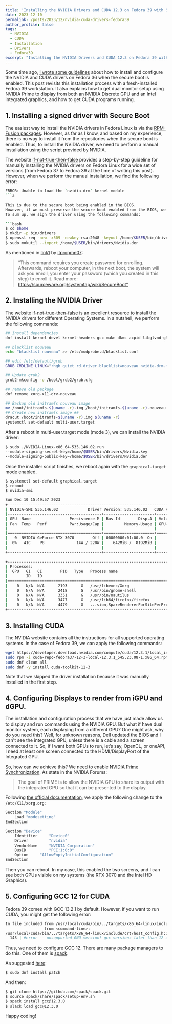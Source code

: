 ```yaml
---
title: 'Installing the NVIDIA Drivers and CUDA 12.3 on Fedora 39 with Secure Boot Enabled'
date: 2023-12-10
permalink: /posts/2023/12/nvidia-cuda-drivers-fedora39
author_profile: false
tags:
  - NVIDIA
  - CUDA
  - Installation
  - Drivers
  - Fedora39 
excerpt: "Installing the NVIDIA Drivers and CUDA 12.3 on Fedora 39 with Secure Boot Enabled."
---
```


Some time ago, [I wrote some guidelines](https://snatverk.blogspot.com/2022/04/installing-nvidia-driver-and-cuda-on.html) about how to install and configure the NVIDIA and CUDA drivers on Fedora 36 when the secure boot is enabled. This post revisits this installation process with a fresh-installed Fedora 39 workstation. It also explains how to get dual monitor setup using NVIDIA Prime to display from both an NVIDIA Discrete GPU and an Intel integrated graphics, and how to get CUDA programs running.


## 1. Installing a signed driver with Secure Boot

The easiest way to install the NVIDIA drivers in Fedora Linux is via the [RPM-Fusion packages](https://phoenixnap.com/kb/fedora-nvidia-drivers). 
However, as far as I know, and based on my experience, there is no way to install it from the repositories when the secure boot is enabled. 
Thus, to install the NVIDIA driver, we need to perform a manual installation using the script provided by NVIDIA. 

The website [if-not-true-then-false](https://www.if-not-true-then-false.com/2015/fedora-nvidia-guide) provides a step-by-step guideline for manually installing the NVIDIA drivers on Fedora Linux for a wide set of versions (from Fedora 37 to Fedora 39 at the time of writing this post). 
However, when we perform the manual installation, we find the following error:


```bash
ERROR: Unable to load the `nvidia-drm` kernel module
```a

This is due to the secure boot being enabled in the BIOS. 
However, if we must preserve the secure boot enabled from the BIOS, we need to sign the driver. Note that, if other OSs are installed, e.g., Windows, we may lose those installations when the secure boot is disabled. In order to install the NVIDIA driver and preserve the secure boot, we can follow the guidelines explained [in this link](https://askubuntu.com/questions/1023036/how-to-install-nvidia-driver-with-secure-boot-enabled). 
To sum up, we sign the driver using the following commands:

```bash
$ cd $home 
$ mkdir -p bin/drivers 
$ openssl req -new -x509 -newkey rsa:2048 -keyout /home/$USER/bin/drivers/Nvidia.key -outform DER -out /home/$USER/bin/drivers/Nvidia.der -nodes -days 100000 -subj "/CN=Graphics Drivers"
$ sudo mokutil --import /home/$USER/bin/drivers/Nvidia.der
```

As mentioned in [link1](https://askubuntu.com/questions/1023036/how-to-install-nvidia-driver-with-secure-boot-enabled) by [itpropmn07](https://askubuntu.com/users/843562/itpropmn07):

 > “This command requires you create password for enrolling. Afterwards, reboot your computer, in the next boot, the system will ask you enroll, you enter your password (which you created in this step) to enroll it. Read more: https://sourceware.org/systemtap/wiki/SecureBoot”

## 2. Installing the NVIDIA Driver

The website [if-not-true-then-false](https://www.if-not-true-then-false.com/2015/fedora-nvidia-guide) is an excellent resource to install the NVIDIA drivers for different Operating Systems. 
In a nutshell, we perform the following commands:

```bash
## Install dependencies
dnf install kernel-devel kernel-headers gcc make dkms acpid libglvnd-glx libglvnd-opengl libglvnd-devel pkgconfig

## blacklist nouveau
echo "blacklist nouveau" >> /etc/modprobe.d/blacklist.conf

## edit /etc/default/grub
GRUB_CMDLINE_LINUX="rhgb quiet rd.driver.blacklist=nouveau nvidia-drm.modeset=1"

## Update grub2
grub2-mkconfig -o /boot/grub2/grub.cfg

## remove old package
dnf remove xorg-x11-drv-nouveau

## Backup old initramfs nouveau image 
mv /boot/initramfs-$(uname -r).img /boot/initramfs-$(uname -r)-nouveau.img
## Create new initramfs image ##
dracut /boot/initramfs-$(uname -r).img $(uname -r)
systemctl set-default multi-user.target

```

After a reboot in multi-user.target mode (mode 3), we can install the NVIDIA driver: 

```bash
$ sudo ./NVIDIA-Linux-x86_64-535.146.02.run
--module-signing-secret-key=/home/$USER/bin/drivers/Nvidia.key 
--module-signing-public-key=/home/$USER/bin/drivers/Nvidia.der
```

Once the installer script finishes, we reboot again with the `graphical.target` mode enabled.

```bash
$ systemctl set-default graphical.target
$ reboot
$ nvidia-smi 

Sun Dec 10 15:49:57 2023       
+---------------------------------------------------------------------------------------+
| NVIDIA-SMI 535.146.02             Driver Version: 535.146.02   CUDA Version: 12.2     |
|-----------------------------------------+----------------------+----------------------+
| GPU  Name                 Persistence-M | Bus-Id        Disp.A | Volatile Uncorr. ECC |
| Fan  Temp   Perf          Pwr:Usage/Cap |         Memory-Usage | GPU-Util  Compute M. |
|                                         |                      |               MIG M. |
|=========================================+======================+======================|
|   0  NVIDIA GeForce RTX 3070        Off | 00000000:01:00.0  On |                  N/A |
|  0%   41C    P8              14W / 220W |    642MiB /  8192MiB |     28%      Default |
|                                         |                      |                  N/A |
+-----------------------------------------+----------------------+----------------------+
                                                                                         
+---------------------------------------------------------------------------------------+
| Processes:                                                                            |
|  GPU   GI   CI        PID   Type   Process name                            GPU Memory |
|        ID   ID                                                             Usage      |
|=======================================================================================|
|    0   N/A  N/A      2193      G   /usr/libexec/Xorg                           203MiB |
|    0   N/A  N/A      2418      G   /usr/bin/gnome-shell                        187MiB |
|    0   N/A  N/A      3351      G   /usr/bin/nautilus                             9MiB |
|    0   N/A  N/A      3477      G   /usr/lib64/firefox/firefox                  135MiB |
|    0   N/A  N/A      4479      G   ...sion,SpareRendererForSitePerProcess       92MiB |
+---------------------------------------------------------------------------------------+ 
```


## 3. Installing CUDA


The NVIDIA website contains all the instructions for all supported operating systems. 
In the case of Fedora 39, we can apply the following commands:


```bash
wget https://developer.download.nvidia.com/compute/cuda/12.3.1/local_installers/cuda-repo-fedora37-12-3-local-12.3.1_545.23.08-1.x86_64.rpm
sudo rpm -i cuda-repo-fedora37-12-3-local-12.3.1_545.23.08-1.x86_64.rpm
sudo dnf clean all
sudo dnf -y install cuda-toolkit-12-3
```

Note that we skipped the driver installation because it was manually installed in the first step.


## 4. Configuring Displays to render from iGPU and dGPU. 

The installation and configuration process that we have just made allow us to display and run commands using the NVIDIA GPU. But what if have dual monitor system, each displaying from a different GPU? 
One might ask, why do you need this? Well, for unknown reasons, Dell updated the BIOS and I can't see the integrated GPU, unless there is a cable and a screen connected to it. 
So, if I want both GPUs to run, let’s say, OpenCL, or oneAPI, I need at least one screen connected to the HDMI/DisplayPort of the Integrated GPU. 

So, how can we achieve this? We need to enable [NVIDIA Prime Synchronization](https://forums.developer.nvidia.com/t/prime-and-prime-synchronization/44423). 
As state in the NVIDIA Forums: 

 > The goal of PRIME is to allow the NVIDIA GPU to share its output with the integrated GPU so that it can be presented to the display.


Following [the official documentation](http://us.download.nvidia.com/XFree86/Linux-x86_64/370.23/README/randr14.html), we apply the following change to the `/etc/X11/xorg.org`:

```bash
Section "Module"
    Load "modesetting"
EndSection

Section "Device"
    Identifier     "Device0"
    Driver         "nvidia"
    VendorName     "NVIDIA Corporation"
    BusID          "PCI:1:0:0"
    Option 	   "AllowEmptyInitialConfiguration"
EndSection
```

Then you can reboot. In my case, this enabled the two screens, and I can see both GPUs visible on my systems (the RTX 3070 and the Intel HD Graphics).


## 5. Configuring GCC 12 for CUDA 

Fedora 39 comes with GCC 13.2.1 by default. However, if you want to run CUDA, you might get the following error:

```bash
In file included from /usr/local/cuda/bin/../targets/x86_64-linux/include/cuda_runtime.h:82,
                 from <command-line>:
/usr/local/cuda/bin/../targets/x86_64-linux/include/crt/host_config.h:143:2: error: #error -- unsupported GNU version! gcc versions later than 12 are not supported! The nvcc flag '-allow-unsupported-compiler' can be used to override this version check; however, using an unsupported host compiler may cause compilation failure or incorrect run time execution. Use at your own risk.
  143 | #error -- unsupported GNU version! gcc versions later than 12 are not supported! The nvcc flag '-allow-unsupported-compiler' can be used to override this version check; however, using an unsupported host compiler may cause compilation failure or incorrect run time execution. Use at your own risk.
```

Thus, we need to configure GCC 12. 
There are many package managers to do this. 
One of them is [spack](https://github.com/spack/spack).

As suggested [here](https://jchuynh.medium.com/how-to-solve-cuda-incompatibility-with-high-versions-of-gcc-f47ef966bb15):


```bash
$ sudo dnf install patch 
```

And then: 

```bash
$ git clone https://github.com/spack/spack.git
$ source spack/share/spack/setup-env.sh
$ spack install gcc@12.3.0 
$ slack load gcc@12.3.0
```

Happy coding! 


